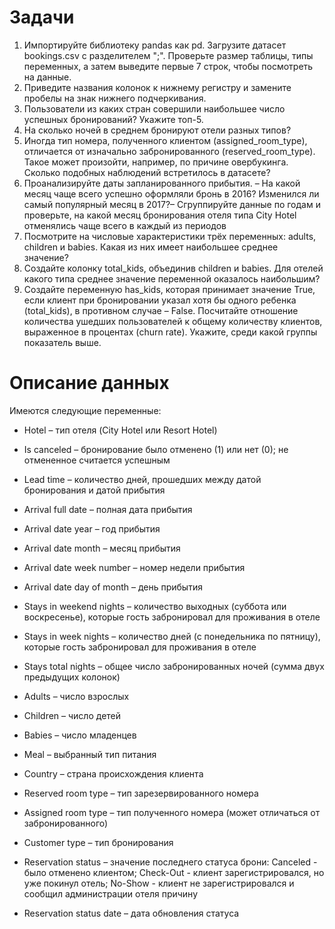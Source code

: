# Задачи
1. Импортируйте библиотеку pandas как pd. Загрузите датасет bookings.csv с разделителем ";". Проверьте размер таблицы, типы переменных, а затем выведите первые 7 строк, чтобы посмотреть на данные. 
2. Приведите названия колонок к нижнему регистру и замените пробелы на знак нижнего подчеркивания.
3. Пользователи из каких стран совершили наибольшее число успешных бронирований? Укажите топ-5.
4. На сколько ночей в среднем бронируют отели разных типов?
5. Иногда тип номера, полученного клиентом (assigned_room_type), отличается от изначально забронированного (reserved_room_type). Такое может произойти, например, по причине овербукинга. Сколько подобных наблюдений встретилось в датасете?
6. Проанализируйте даты запланированного прибытия. – На какой месяц чаще всего успешно оформляли бронь в 2016? Изменился ли самый популярный месяц в 2017?– Сгруппируйте данные по годам и проверьте, на какой месяц бронирования отеля типа City Hotel отменялись чаще всего в каждый из периодов
7. Посмотрите на числовые характеристики трёх переменных: adults, children и babies. Какая из них имеет наибольшее среднее значение?
8. Создайте колонку total_kids, объединив children и babies. Для отелей какого типа среднее значение переменной оказалось наибольшим?
9. Создайте переменную has_kids, которая принимает значение True, если клиент при бронировании указал хотя бы одного ребенка (total_kids), в противном случае – False. Посчитайте отношение количества ушедших пользователей к общему количеству клиентов, выраженное в процентах (churn rate). Укажите, среди какой группы показатель выше.

# Описание данных
Имеются следующие переменные:

* Hotel – тип отеля (City Hotel или Resort Hotel)  

* Is canceled – бронирование было отменено (1) или нет (0); не отмененное считается успешным

* Lead time – количество дней, прошедших между датой бронирования и датой прибытия  

* Arrival full date – полная дата прибытия

* Arrival date year – год прибытия  

* Arrival date month – месяц прибытия  

* Arrival date week number – номер недели прибытия

* Arrival date day of month – день прибытия

* Stays in weekend nights – количество выходных (суббота или воскресенье), которые гость забронировал для проживания в отеле

* Stays in week nights – количество дней (с понедельника по пятницу), которые гость забронировал для проживания в отеле

* Stays total nights – общее число забронированных ночей (сумма двух предыдущих колонок)

* Adults – число взрослых

* Children – число детей

* Babies – число младенцев 

* Meal – выбранный тип питания

* Country – страна происхождения клиента

* Reserved room type – тип зарезервированного номера

* Assigned room type – тип полученного номера (может отличаться от забронированного)

* Customer type – тип бронирования

* Reservation status – значение последнего статуса брони: Canceled - было отменено клиентом; Check-Out - клиент зарегистрировался, но уже покинул отель; No-Show - клиент не зарегистрировался и сообщил администрации отеля причину

* Reservation status date – дата обновления статуса
